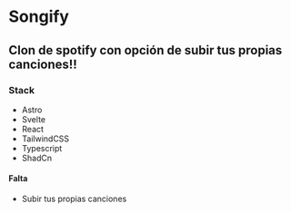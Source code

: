 # Songify

## Clon de spotify con opción de subir tus propias canciones!!

### Stack

- Astro
- Svelte
- React
- TailwindCSS
- Typescript
- ShadCn

#### Falta

- Subir tus propias canciones
